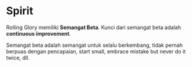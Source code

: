 # Spirit

Rolling Glory memiliki **Semangat Beta**. Kunci dari semangat beta adalah **continuous improvement**.

Semangat beta adalah semangat untuk selalu berkembang, tidak pernah berpuas dengan pencapaian, start small, embrace mistake but never do it twice, dll.

